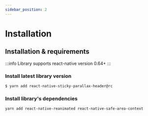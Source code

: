 ```yaml
---
sidebar_position: 2
---
```


# Installation

## Installation & requirements

:::info
Library supports react-native version 0.64+
:::

### Install latest library version

```sh
$ yarn add react-native-sticky-parallax-header@rc
```

### Install library's dependencies

```sh
yarn add react-native-reanimated react-native-safe-area-context
```
